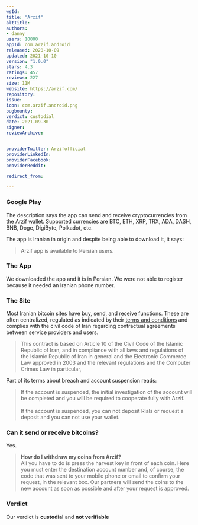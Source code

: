 ```yaml
---
wsId: 
title: "Arzif"
altTitle: 
authors:
- danny
users: 10000
appId: com.arzif.android
released: 2020-10-09
updated: 2021-10-10
version: "1.0.0"
stars: 4.3
ratings: 457
reviews: 227
size: 11M
website: https://arzif.com/
repository: 
issue: 
icon: com.arzif.android.png
bugbounty: 
verdict: custodial
date: 2021-09-30
signer: 
reviewArchive:


providerTwitter: Arzifofficial
providerLinkedIn: 
providerFacebook: 
providerReddit: 

redirect_from:

---
```



### Google Play

The description says the app can send and receive cryptocurrencies from the Arzif wallet. Supported currencies are BTC, ETH, XRP, TRX, ADA, DASH, BNB, Doge, DigiByte, Polkadot, etc. 

The app is Iranian in origin and despite being able to download it, it says:

> Arzif app is available to Persian users.

### The App

We downloaded the app and it is in Persian. We were not able to register because it needed an Iranian phone number.

### The Site

Most Iranian bitcoin sites have buy, send, and receive functions. These are often centralized, regulated as indicated by their [terms and conditions](https://arzif.com/terms-and-conditions) and complies with the civil code of Iran regarding contractual agreements between service providers and users.

>This contract is based on Article 10 of the Civil Code of the Islamic Republic of Iran, and in compliance with all laws and regulations of the Islamic Republic of Iran in general and the Electronic Commerce Law approved in 2003 and the relevant regulations and the Computer Crimes Law in particular,

Part of its terms about breach and account suspension reads:

> If the account is suspended, the initial investigation of the account will be completed and you will be required to cooperate fully with Arzif.<br><br>
If the account is suspended, you can not deposit Rials or request a deposit and you can not use your wallet.

### Can it send or receive bitcoins?
Yes.

> **How do I withdraw my coins from Arzif?**<br>
All you have to do is press the harvest key in front of each coin. Here you must enter the destination account number and, of course, the code that was sent to your mobile phone or email to confirm your request, in the relevant box. Our partners will send the coins to the new account as soon as possible and after your request is approved.

### Verdict

Our verdict is **custodial** and **not verifiable**
